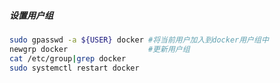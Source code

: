 ##### 设置用户组

```bash
sudo gpasswd -a ${USER} docker #将当前用户加入到docker用户组中
newgrp docker                  #更新用户组
cat /etc/group|grep docker
sudo systemctl restart docker
```


